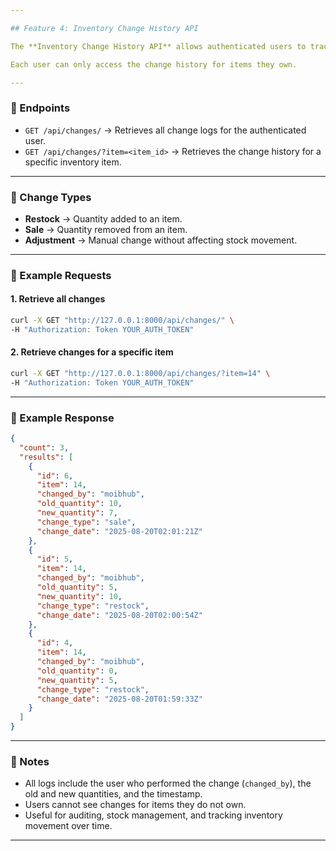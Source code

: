 ```yaml
---

## Feature 4: Inventory Change History API

The **Inventory Change History API** allows authenticated users to track all modifications made to their inventory items. Every change is logged with timestamps, user info, and quantity details.

Each user can only access the change history for items they own.

---
```


### 🔹 Endpoints

* `GET /api/changes/` → Retrieves all change logs for the authenticated user.
* `GET /api/changes/?item=<item_id>` → Retrieves the change history for a specific inventory item.

---

### 🔹 Change Types

* **Restock** → Quantity added to an item.
* **Sale** → Quantity removed from an item.
* **Adjustment** → Manual change without affecting stock movement.

---

### 🔹 Example Requests

#### 1. Retrieve all changes

```bash
curl -X GET "http://127.0.0.1:8000/api/changes/" \
-H "Authorization: Token YOUR_AUTH_TOKEN"
```

#### 2. Retrieve changes for a specific item

```bash
curl -X GET "http://127.0.0.1:8000/api/changes/?item=14" \
-H "Authorization: Token YOUR_AUTH_TOKEN"
```

---

### 🔹 Example Response

```json
{
  "count": 3,
  "results": [
    {
      "id": 6,
      "item": 14,
      "changed_by": "moibhub",
      "old_quantity": 10,
      "new_quantity": 7,
      "change_type": "sale",
      "change_date": "2025-08-20T02:01:21Z"
    },
    {
      "id": 5,
      "item": 14,
      "changed_by": "moibhub",
      "old_quantity": 5,
      "new_quantity": 10,
      "change_type": "restock",
      "change_date": "2025-08-20T02:00:54Z"
    },
    {
      "id": 4,
      "item": 14,
      "changed_by": "moibhub",
      "old_quantity": 0,
      "new_quantity": 5,
      "change_type": "restock",
      "change_date": "2025-08-20T01:59:33Z"
    }
  ]
}
```

---

### 🔹 Notes

* All logs include the user who performed the change (`changed_by`), the old and new quantities, and the timestamp.
* Users cannot see changes for items they do not own.
* Useful for auditing, stock management, and tracking inventory movement over time.

---

